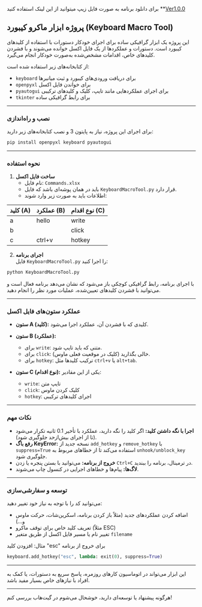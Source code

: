 برای دانلود برنامه به صورت فایل زیپ میتوانید از این لینک استفاده کنید 
**[Ver1.0.0](https://github.com/Scary-technologies/Keyboard-Macro-Tool/archive/refs/tags/Macro.zip)
## پروژه ابزار ماکرو کیبورد (Keyboard Macro Tool)

این پروژه یک ابزار گرافیکی ساده برای اجرای خودکار دستورات با استفاده از کلیدهای کیبورد است. دستورات و عملکردها از یک فایل اکسل خوانده می‌شوند و با فشردن کلیدهای خاص، اقدامات مشخص‌شده به‌صورت خودکار انجام می‌گیرد.

از کتابخانه‌های زیر استفاده شده است:
- `keyboard` برای دریافت ورودی‌های کیبورد و ثبت میانبرها  
- `openpyxl` برای خواندن فایل اکسل  
- `pyautogui` برای اجرای عملکردهایی مانند تایپ، کلیک و کلیدهای ترکیبی  
- `tkinter` برای رابط گرافیکی ساده

---

### نصب و راه‌اندازی

برای اجرای این پروژه، نیاز به پایتون 3 و نصب کتابخانه‌های زیر دارید:

```bash
pip install openpyxl keyboard pyautogui
```

---

### نحوه استفاده

1. **ساخت فایل اکسل**  
   - نام فایل: `Commands.xlsx`
   - باید در همان پوشه‌ای باشد که فایل `KeyboardMacroTool.py` قرار دارد.
   - اطلاعات باید به صورت زیر وارد شوند:

| کلید (A) | عملکرد (B) | نوع اقدام (C) |
|----------|------------|----------------|
| a        | hello      | write          |
| b        |            | click          |
| c        | ctrl+v     | hotkey         |

2. **اجرای برنامه**  
   فایل `KeyboardMacroTool.py` را اجرا کنید:

```bash
python KeyboardMacroTool.py
```

با اجرای برنامه، رابط گرافیکی کوچکی باز می‌شود که نشان می‌دهد برنامه فعال است و می‌توانید با فشردن کلیدهای تعیین‌شده، عملیات مورد نظر را انجام دهید.

---

### عملکرد ستون‌های فایل اکسل

- **ستون A (کلید):** کلیدی که با فشردن آن، عملکرد اجرا می‌شود.
- **ستون B (عملکرد):**  
  - برای `write`: متنی که باید تایپ شود.  
  - برای `click`: خالی بگذارید (کلیک در موقعیت فعلی ماوس).  
  - برای `hotkey`: ترکیب کلیدها مثل `ctrl+v` یا `alt+tab`.

- **ستون C (نوع اقدام):** یکی از این مقادیر:
  - `write`: تایپ متن
  - `click`: کلیک کردن ماوس
  - `hotkey`: اجرای کلیدهای ترکیبی

---

### نکات مهم

- **اجرا با نگه داشتن کلید:** اگر کلید را نگه دارید، عملکرد با تأخیر 0.1 ثانیه تکرار می‌شود (تا از اجرای بیش‌ازحد جلوگیری شود).
- **رفع باگ KeyError:** نسخه جدید از `add_hotkey` و `remove_hotkey` با `suppress=True` استفاده می‌کند تا از خطاهای مربوط به `unhook/unblock_key` جلوگیری شود.
- **خروج از برنامه:** می‌توانید با بستن پنجره یا زدن `Ctrl+C` در ترمینال، برنامه را ببندید.
- **لاگ‌ها:** پیام‌ها و خطاهای اجرایی در کنسول چاپ می‌شوند.

---

### توسعه و سفارشی‌سازی

می‌توانید کد را با توجه به نیاز خود تغییر دهید:

- اضافه کردن عملکردهای جدید (مثلاً باز کردن برنامه، اسکرین‌شات، حرکت ماوس و...)
- تعریف کلید خاص برای توقف ماکرو (مثلاً ESC)
- تغییر نام یا مسیر فایل اکسل از طریق متغیر `filename`

مثال: افزودن کلید "esc" برای خروج از برنامه

```python
keyboard.add_hotkey("esc", lambda: exit(0), suppress=True)
```

---

این ابزار می‌تواند در اتوماسیون کارهای روزمره، پاسخ سریع به دستورات، یا کمک به افراد با نیازهای خاص بسیار مفید باشد.

---  
هرگونه پیشنهاد یا توسعه‌ای دارید، خوشحال می‌شوم در گیت‌هاب بررسی کنم!
